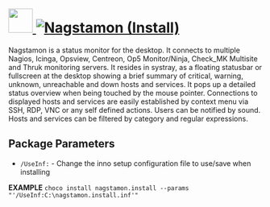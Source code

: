 # [<img src="https://cdn.jsdelivr.net/gh/AdmiringWorm/chocolatey-packages@612b4f83873a31681e7fd54bd99b0737dc906d52/automatic/nagstamon/icons/256x256.png" height="48" width="48" /> ![Nagstamon (Install)](<https://img.shields.io/chocolatey/v/nagstamon.install.svg?label=Nagstamon%20(Install)&style=for-the-badge>)](https://community.chocolatey.org/packages/nagstamon.install)

Nagstamon is a status monitor for the desktop. It connects to multiple Nagios, Icinga, Opsview, Centreon, Op5 Monitor/Ninja, Check_MK Multisite and Thruk monitoring servers. It resides in systray, as a floating statusbar or fullscreen at the desktop showing a brief summary of critical, warning, unknown, unreachable and down hosts and services. It pops up a detailed status overview when being touched by the mouse pointer. Connections to displayed hosts and services are easily established by context menu via SSH, RDP, VNC or any self defined actions. Users can be notified by sound. Hosts and services can be filtered by category and regular expressions.

## Package Parameters

- `/UseInf:` - Change the inno setup configuration file to use/save when installing

**EXAMPLE**
`choco install nagstamon.install --params "'/UseInf:C:\nagstamon.install.inf'"`
